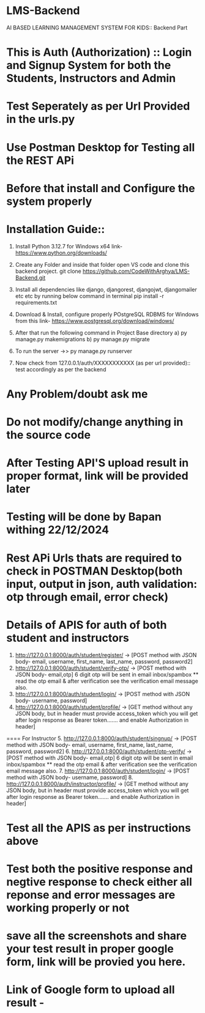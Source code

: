 # LMS-Backend

AI BASED LEARNING MANAGEMENT SYSTEM FOR KIDS:: Backend Part

# This is Auth (Authorization) :: Login and Signup System for both the Students, Instructors and Admin

# Test Seperately as per Url Provided in the urls.py

# Use Postman Desktop for Testing all the REST APi

# Before that install and Configure the system properly

# Installation Guide::

1. Install Python 3.12.7 for Windows x64 link- https://www.python.org/downloads/
2. Create any Folder and inside that folder open VS code and clone this backend project.
   git clone https://github.com/CodeWithArghya/LMS-Backend.git
3. Install all dependencies like django, djangorest, djangojwt, djangomailer etc etc by running below command in terminal
   pip install -r requirements.txt

4. Download & Install, configure properly POstgreSQL RDBMS for Windows from this link- https://www.postgresql.org/download/windows/

5. After that run the following command in Project Base directory
   a) py manage.py makemigrations
   b) py manage.py migrate

6. To run the server ->> py manage.py runserver

7. Now check from 127.0.0.1/auth/XXXXXXXXXXX (as per url provided):: test accordingly as per the backend

# Any Problem/doubt ask me

# Do not modify/change anything in the source code

# After Testing API'S upload result in proper format, link will be provided later

# Testing will be done by Bapan withing 22/12/2024

# Rest APi Urls thats are required to check in POSTMAN Desktop(both input, output in json, auth validation: otp through email, error check)

# Details of APIS for auth of both student and instructors

1. http://127.0.0.1:8000/auth/student/register/ -> [POST method with JSON body- email, username, first_name, last_name, password, password2]
2. http://127.0.0.1:8000/auth/student/verify-otp/ -> [POST method with JSON body- email,otp] 6 digit otp will be sent in email inbox/spambox
   \*\* read the otp email & after verification see the verification email message also.
3. http://127.0.0.1:8000/auth/student/login/ -> [POST method with JSON body- username, password]
4. http://127.0.0.1:8000/auth/student/profile/ -> [GET method without any JSON body, but in header must provide access_token which you will get after login response as Bearer token....... and enable Authorization in header]

==== For Instructor 5. http://127.0.0.1:8000/auth/student/singnup/ -> [POST method with JSON body- email, username, first_name, last_name, password, password2] 6. http://127.0.0.1:8000/auth/student/otp-verify/ -> [POST method with JSON body- email,otp] 6 digit otp will be sent in email inbox/spambox
\*\* read the otp email & after verification see the verification email message also. 7. http://127.0.0.1:8000/auth/student/login/ -> [POST method with JSON body- username, password] 8. http://127.0.0.1:8000/auth/instructor/profile/ -> [GET method without any JSON body, but in header must provide access_token which you will get after login response as Bearer token....... and enable Authorization in header]

# Test all the APIS as per instructions above

# Test both the positive response and negtive response to check either all reponse and error messages are working properly or not

# save all the screenshots and share your test result in proper google form, link will be provied you here.

# Link of Google form to upload all result -
